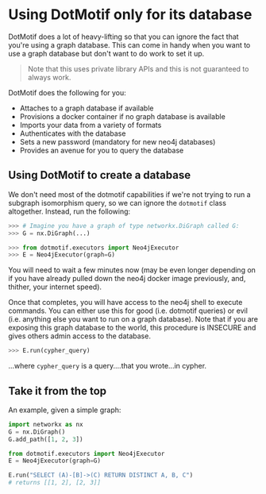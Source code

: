 # Using DotMotif only for its database

DotMotif does a lot of heavy-lifting so that you can ignore the fact that you're using a graph database. This can come in handy when you want to use a graph database but don't want to do work to set it up. 

> Note that this uses private library APIs and this is not guaranteed to always work.

DotMotif does the following for you:

* Attaches to a graph database if available
* Provisions a docker container if no graph database is available
* Imports your data from a variety of formats
* Authenticates with the database
* Sets a new password (mandatory for new neo4j databases)
* Provides an avenue for you to query the database

## Using DotMotif to create a database

We don't need most of the dotmotif capabilities if we're not trying to run a subgraph isomorphism query, so we can ignore the `dotmotif` class altogether. Instead, run the following:

```python
>>> # Imagine you have a graph of type networkx.DiGraph called G:
>>> G = nx.DiGraph(...)
```
```python
>>> from dotmotif.executors import Neo4jExecutor
>>> E = Neo4jExecutor(graph=G)
```
You will need to wait a few minutes now (may be even longer depending on if you have already pulled down the neo4j docker image previously, and, thither, your internet speed).

Once that completes, you will have access to the neo4j shell to execute commands. You can either use this for good (i.e. dotmotif queries) or evil (i.e. anything else you want to run on a graph database). Note that if you are exposing this graph database to the world, this procedure is INSECURE and gives others admin access to the database.
```python
>>> E.run(cypher_query)
```

...where `cypher_query` is a query....that you wrote...in cypher.

## Take it from the top

An example, given a simple graph:

```python
import networkx as nx
G = nx.DiGraph()
G.add_path([1, 2, 3])

from dotmotif.executors import Neo4jExecutor
E = Neo4jExecutor(graph=G)

E.run("SELECT (A)-[B]->(C) RETURN DISTINCT A, B, C")
# returns [[1, 2], [2, 3]]
```
